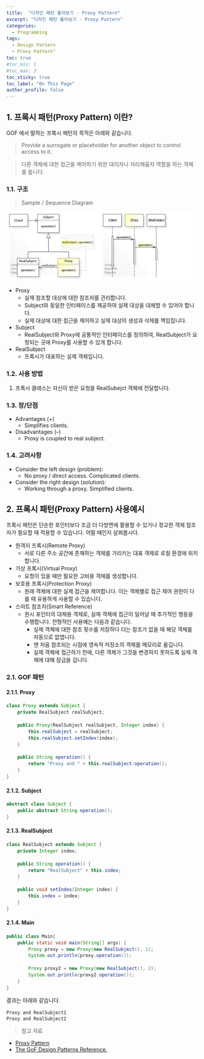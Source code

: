 ```yaml
---
title:  "디자인 패턴 톺아보기 - Proxy Pattern"
excerpt: "디자인 패턴 톺아보기 - Proxy Pattern"
categories:
  - Programming
tags:
  - Design Pattern
  - Proxy Pattern"
toc: true
#toc_min: 1
#toc_max: 3
toc_sticky: true
toc_label: "On This Page"
author_profile: false
---
```


## 1. 프록시 패턴(Proxy Pattern) 이란?

GOF 에서 말하는 프록시 패턴의 목적은 아래와 같습니다.

> Provide a surrogate or placeholder for another object to control access to it.

> 다른 객체에 대한 접근을 제어하기 위한 대리자나 자리채움자 역할을 하는 객체를 둡니다.

### 1.1. 구조

> Sample / Sequence Diagram

![image](/assets/images/design_pattern/proxy_pattern.png)

* Proxy
    * 실제 참조할 대상에 대한 참조자를 관리합니다.
    * Subject와 동일한 인터페이스를 제공하여 실제 대상을 대체할 수 있어야 합니다.
    * 실제 대상에 대한 접근을 제어하고 실제 대상의 생성과 삭제를 책임집니다.
* Subject
    * RealSubject와 Proxy에 공통적인 인터페이스를 정의하여, RealSubject가 요청되는 곳에 Proxy를 사용할 수 있게 합니다.
* RealSubject
    * 프록시가 대표하는 실제 객체입니다.

### 1.2. 사용 방법

1. 프록시 클래스는 자신이 받은 요청을 RealSubejct 객체에 전달합니다.

### 1.3. 장/단점

* Advantages (+)
    * Simplifies clients.
* Disadvantages (–)
    * Proxy is coupled to real subject.

### 1.4. 고려사항

* Consider the left design (problem):
    * No proxy / direct access. Complicated clients.
* Consider the right design (solution):
    * Working through a proxy. Simplified clients.

## 2. 프록시 패턴(Proxy Pattern) 사용예시

프록시 패턴은 단순한 포인터보다 조금 더 다방면에 활용할 수 있거나 정교한 객체 참조자가 필요할 때 적용할 수 있습니다. 어떨 때인지 살펴봅시다.

* 원격지 프록시(Remote Proxy)
    * 서로 다른 주소 공간에 존재하는 객체를 가리키는 대표 객체로 로컬 환경에 위치합니다.
* 가상 프록시(Virtual Proxy)
    * 요청이 있을 때만 필요한 고비용 객체를 생성합니다.
* 보호용 프록시(Protection Proxy)
    * 원래 객체에 대한 실제 접근을 제어합니다. 이는 객체별로 접근 제어 권한이 다를 때 유용하게 사용할 수 있습니다.
* 스마트 참조자(Smart Reference)
    * 원시 포인터의 대체용 객체로, 실제 객체에 접근이 일어날 때 추가적인 행동을 수행합니다. 전형적인 사용예는 다음과 같습니다.
        * 실제 객체에 대한 참조 횟수를 저장하다 더는 참조가 없을 때 해당 객체를 자동으로 없앱니다.
        * 맨 처음 참조되는 시점에 영속적 저장소의 객체를 메모리로 옮깁니다.
        * 실제 객체에 접근하기 전에, 다른 객체가 그것을 변경하지 못하도록 실제 객체에 대해 잠금을 겁니다.   

### 2.1. GOF 패턴

#### 2.1.1. Proxy

```java
class Proxy extends Subject {
	private RealSubject realSubject;
	
	public Proxy(RealSubject realSubject, Integer index) {
		this.realSubject = realSubject;
		this.realSubject.setIndex(index);
	}
	
	public String operation() {
		return "Proxy and " + this.realSubject.operation(); 
	}
}
```

#### 2.1.2. Subject

```java
abstract class Subject {
	public abstract String operation();
}
```

#### 2.1.3. RealSubject

```java
class RealSubject extends Subject {
	private Integer index;
	
	public String operation() {
		return "RealSubject" + this.index;
	}
	
	public void setIndex(Integer index) {
		this.index = index;
	}
}
```

#### 2.1.4. Main

```java
public class Main{
	public static void main(String[] args) {
		Proxy proxy = new Proxy(new RealSubject(), 1);
		System.out.println(proxy.operation());
		
		Proxy proxy2 = new Proxy(new RealSubject(), 2);
		System.out.println(proxy2.operation());
	}
}
```

결과는 아래와 같습니다.

```
Proxy and RealSubject1
Proxy and RealSubject2
```

> 참고 자료

* [Proxy Pattern](https://en.wikipedia.org/wiki/Proxy_pattern)
* [The GoF Design Patterns Reference.](http://w3sdesign.com/index0100.php)

